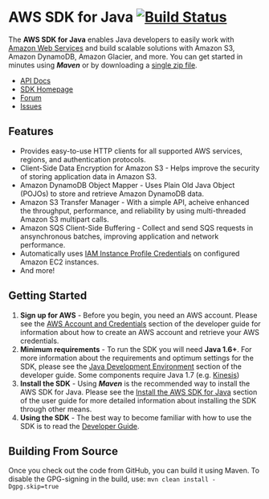 # AWS SDK for Java [![Build Status](https://travis-ci.org/aws/aws-sdk-java.png?branch=master)](https://travis-ci.org/aws/aws-sdk-java)

The **AWS SDK for Java** enables Java developers to easily work with [Amazon Web Services][aws] and build scalable solutions with Amazon S3, Amazon DynamoDB, Amazon Glacier, and more. You can get started in minutes using ***Maven*** or by downloading a [single zip file][install-jar].

* [API Docs][docs-api]
* [SDK Homepage][sdk-website]
* [Forum][sdk-forum]
* [Issues][sdk-issues]

## Features

* Provides easy-to-use HTTP clients for all supported AWS services, regions, and authentication protocols.
* Client-Side Data Encryption for Amazon S3 - Helps improve the security of storing application data in Amazon S3.
* Amazon DynamoDB Object Mapper - Uses Plain Old Java Object (POJOs) to store and retrieve Amazon DynamoDB data.
* Amazon S3 Transfer Manager - With a simple API, acheive enhanced the throughput, performance, and reliability by using multi-threaded Amazon S3 multipart calls.
* Amazon SQS Client-Side Buffering - Collect and send SQS requests in ansynchronous batches, improving application and network performance.
* Automatically uses [IAM Instance Profile Credentials][aws-iam-credentials] on configured Amazon EC2 instances.
* And more!

## Getting Started

1. **Sign up for AWS** - Before you begin, you need an AWS account. Please see the [AWS Account and Credentials][docs-signup] section of the developer guide for information about how to create an AWS account and retrieve your AWS credentials.
1. **Minimum requirements** - To run the SDK you will need **Java 1.6+**. For more information about the requirements and optimum settings for the SDK, please see the [Java Development Environment][docs-signup] section of the developer guide. Some components require Java 1.7 (e.g. [Kinesis][kinesis-getting-started]) 
1. **Install the SDK** - Using ***Maven*** is the recommended way to install the AWS SDK for Java. Please see the
   [Install the AWS SDK for Java][docs-signup] section of the user guide for more detailed information about installing the SDK through other means.
1. **Using the SDK** - The best way to become familiar with how to use the SDK is to read the [Developer Guide][docs-guide].

## Building From Source

Once you check out the code from GitHub, you can build it using Maven.  To disable the GPG-signing in the build, use: `mvn clean install -Dgpg.skip=true`

[install-jar]: http://sdk-for-java.amazonwebservices.com/latest/aws-java-sdk.zip
[aws]: http://aws.amazon.com/
[sdk-website]: http://aws.amazon.com/sdkforjava
[sdk-forum]: http://developer.amazonwebservices.com/connect/forum.jspa?forumID=70
[sdk-issues]: https://github.com/aws/aws-sdk-java/issues
[sdk-license]: http://aws.amazon.com/apache2.0/
[docs-api]: http://docs.aws.amazon.com/AWSJavaSDK/latest/javadoc/index.html
[docs-signup]: http://docs.aws.amazon.com/AWSSdkDocsJava/latest/DeveloperGuide/java-dg-setup.html
[aws-iam-credentials]: http://docs.aws.amazon.com/AWSSdkDocsJava/latest/DeveloperGuide/java-dg-roles.html
[docs-guide]: http://docs.aws.amazon.com/AWSSdkDocsJava/latest/DeveloperGuide/welcome.html
[kinesis-getting-started]: http://docs.aws.amazon.com/kinesis/latest/dev/before-you-begin.html
